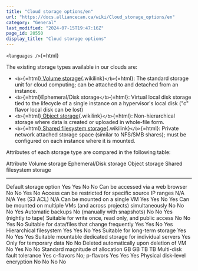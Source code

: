 ```yaml
---
title: "Cloud storage options/en"
url: "https://docs.alliancecan.ca/wiki/Cloud_storage_options/en"
category: "General"
last_modified: "2024-07-15T19:47:16Z"
page_id: 20550
display_title: "Cloud storage options"
---
```


`<languages />`{=html}

The existing storage types available in our clouds are:

- `<b>`{=html}[ Volume storage](https://docs.alliancecan.ca/Working_with_volumes " Volume storage"){.wikilink}`</b>`{=html}: The standard storage unit for cloud computing; can be attached to and detached from an instance.
- `<b>`{=html}Ephemeral/Disk storage`</b>`{=html}: Virtual local disk storage tied to the lifecycle of a single instance on a hypervisor\'s local disk (\"c\" flavor local disk can be lost)
- `<b>`{=html}[ Object storage](https://docs.alliancecan.ca/Arbutus_object_storage " Object storage"){.wikilink}`</b>`{=html}: Non-hierarchical storage where data is created or uploaded in whole-file form.
- `<b>`{=html}[ Shared filesystem storage](https://docs.alliancecan.ca/Arbutus_CephFS " Shared filesystem storage"){.wikilink}`</b>`{=html}: Private network attached storage space (similar to NFS/SMB shares); must be configured on each instance where it is mounted.

Attributes of each storage type are compared in the following table:

  Attribute                                                             Volume storage                 Ephemeral/Disk storage        Object storage   Shared filesystem storage
  --------------------------------------------------------------------- ------------------------------ ----------------------------- ---------------- ---------------------------
  Default storage option                                                Yes                            Yes                           No               No
  Can be accessed via a web browser                                     No                             No                            Yes              No
  Access can be restricted for specific source IP ranges                N/A                            N/A                           Yes (S3 ACL)     N/A
  Can be mounted on a single VM                                         Yes                            Yes                           No               Yes
  Can be mounted on multiple VMs (and across projects) simultaneously   No                             No                            No               Yes
  Automatic backups                                                     No (manually with snapshots)   No                            No               Yes (nightly to tape)
  Suitable for write once, read only, and public access                 No                             No                            Yes              No
  Suitable for data/files that change frequently                        Yes                            Yes                           No               Yes
  Hierarchical filesystem                                               Yes                            Yes                           No               Yes
  Suitable for long-term storage                                        Yes                            No                            Yes              Yes
  Suitable mountable dedicated storage for individual servers           Yes                            Only for temporary data       No               No
  Deleted automatically upon deletion of VM                             No                             Yes                           No               No
  Standard magnitude of allocation                                      GB                             GB                            TB               TB
  Multi-disk fault tolerance                                            Yes                            c-flavors No; p-flavors Yes   Yes              Yes
  Physical disk-level encryption                                        No                             No                            No               No
                                                                                                                                                      
